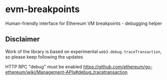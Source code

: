 # evm-breakpoints
Human-friendly interface for Ethereum VM breakpoints - debugging helper


## Disclaimer

Work of the library is based on experimental `web3.debug.traceTransaction`, so please keep following the updates

HTTP RPC "debug" must be enabled
https://github.com/ethereum/go-ethereum/wiki/Management-APIs#debug_tracetransaction
